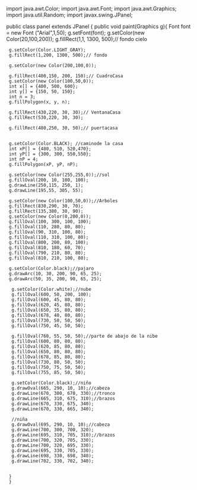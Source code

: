 
import java.awt.Color;
import java.awt.Font;
import java.awt.Graphics;
import java.util.Random;
import javax.swing.JPanel;


public class panel extends JPanel {
    public void paint(Graphics g){
    Font font = new Font ("Arial",1,50);
    g.setFont(font);
    g.setColor(new Color(20,100,200));
     g.fillRect(1,1, 1300, 500);// fondo cielo
     
     g.setColor(Color.LIGHT_GRAY);
     g.fillRect(1,200, 1300, 500);// fondo
     
     g.setColor(new Color(200,100,0));
     
     g.fillRect(400,150, 200, 150);// CuadroCasa
     g.setColor(new Color(100,50,0));
     int x[] = {400, 500, 600};
     int y[] = {150, 50, 150};
     int n = 3;
     g.fillPolygon(x, y, n);
     
     g.fillRect(430,220, 30, 30);// VentanaCasa
     g.fillRect(530,220, 30, 30);
     
     g.fillRect(480,250, 30, 50);// puertacasa
     
     
     g.setColor(Color.BLACK); //caminode la casa
     int xP[] = {480, 510, 520,470};
     int yP[] = {300, 300, 550,550};
     int nP = 4;
     g.fillPolygon(xP, yP, nP);
     
     g.setColor(new Color(255,255,0));//sol
     g.fillOval(200, 10, 100, 100);
     g.drawLine(250,115, 250, 1);
     g.drawLine(195,55, 305, 55);
     
     g.setColor(new Color(100,50,0));//Arboles
     g.fillRect(830,290, 30, 70);
     g.fillRect(135,380, 30, 90);
     g.setColor(new Color(0,200,0));
     g.fillOval(100, 300, 100, 100);
     g.fillOval(110, 280, 80, 80);
     g.fillOval(90, 310, 100, 80);
     g.fillOval(110, 310, 100, 80);
     g.fillOval(800, 200, 80, 100);
     g.fillOval(810, 180, 60, 70);
     g.fillOval(790, 210, 80, 80);
     g.fillOval(810, 210, 100, 80);
     
     g.setColor(Color.black);//pajaro
     g.drawArc(10, 30, 200, 90, 65, 25);
     g.drawArc(50, 35, 200, 90, 65, 25);
     
      g.setColor(Color.white);//nube
      g.fillOval(600, 50, 200, 100);
      g.fillOval(600, 45, 80, 80);
      g.fillOval(620, 45, 80, 80);
      g.fillOval(650, 35, 80, 80);
      g.fillOval(678, 40, 80, 80);
      g.fillOval(730, 50, 50, 50);
      g.fillOval(750, 45, 50, 50);
     
      g.fillOval(760, 55, 50, 50);//parte de abajo de la nibe
      g.fillOval(600, 80, 80, 80);
      g.fillOval(620, 85, 80, 80);
      g.fillOval(650, 80, 80, 80);
      g.fillOval(678, 85, 80, 80);
      g.fillOval(730, 80, 50, 50);
      g.fillOval(750, 75, 50, 50);
      g.fillOval(755, 85, 50, 50);
     
      g.setColor(Color.black);//niño
      g.drawOval(665, 290, 10, 10);//cabeza
      g.drawLine(670, 300, 670, 330);//tronco
      g.drawLine(665, 310, 675, 310);//brazos
      g.drawLine(670, 330, 675, 340);
      g.drawLine(670, 330, 665, 340);
      
      //niña
      g.drawOval(695, 290, 10, 10);//cabeza
      g.drawLine(700, 300, 700, 320);
      g.drawLine(695, 310, 705, 310);//brazos
      g.drawLine(700, 320, 705, 330);
      g.drawLine(700, 320, 695, 330);
      g.drawLine(695, 330, 705, 330);
      g.drawLine(698, 330, 698, 340);
      g.drawLine(702, 330, 702, 340);
      
     
     } 
     }
